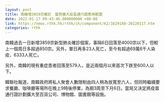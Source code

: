 ```yaml
---
layout: post
title: 南韓增3859宗確診　當局擴大疫苗通行證應用範圍
date: 2022-01-17 09:43:46.000000000 +08:00
link: https://news.rthk.hk/rthk/ch/component/k2/1629168-20220117.htm
categories: rthk
---
```


南韓過去一日新增3859宗新型肺炎確診個案，事隔6日回落至4000宗以下，但較上一個周日多超過850宗。另外，單日再多23人死亡，至今有超過69萬6千人染疫，6333人死亡。

另外，南韓的現有重症患者回落至579人，是近兩個月以來首次下跌至600人以下。

韓聯社報道，南韓政府將私人聚會人數限制由四人稍為放寬至六人，但同時繼續要求餐廳、咖啡廳等場所在晚上9時後停業，為期3周至下月6日。當局又決定將疫苗通行證計劃擴大至百貨公司、博物館、圖書館等設施。
